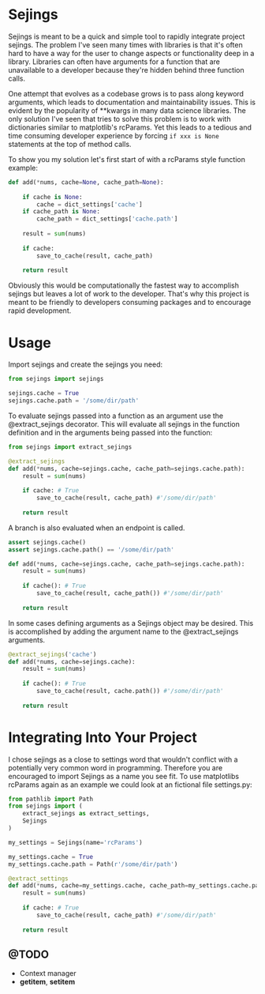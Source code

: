 # Sejings

Sejings is meant to be a quick and simple tool to rapidly integrate 
project sejings. The problem I've seen many times with libraries is that
it's often hard to have a way for the user to change aspects or functionality 
deep in a library. Libraries can often have arguments for a function 
that are unavailable to a developer because they're hidden behind three function calls.

One attempt that evolves as a codebase grows is to pass along keyword 
arguments, which leads to documentation and maintainability issues. 
This is evident by the popularity of **kwargs in many data science libraries. 
The only solution I've seen that tries to solve this problem is to work 
with dictionaries similar to matplotlib's rcParams. Yet this leads to 
a tedious and time consuming developer experience by forcing 
`if xxx is None` statements at the top of method calls.

To show you my solution let's first start of with a rcParams style 
function example:

```python
def add(*nums, cache=None, cache_path=None):
    
    if cache is None:
        cache = dict_settings['cache']
    if cache_path is None:
        cache_path = dict_settings['cache.path']
    
    result = sum(nums)
    
    if cache:
        save_to_cache(result, cache_path)
    
    return result
```

Obviously this would be computationally the fastest way to 
accomplish sejings but leaves a lot of work to the developer. 
That's why this project is meant to be friendly to developers 
consuming packages and to encourage rapid development.

# Usage

Import sejings and create the sejings you need:

```python
from sejings import sejings

sejings.cache = True
sejings.cache.path = '/some/dir/path'

```
 
To evaluate sejings passed into a function as an argument 
use the @extract_sejings decorator. This will evaluate all 
sejings in the function definition and in the arguments
being passed into the function:

```python
from sejings import extract_sejings

@extract_sejings
def add(*nums, cache=sejings.cache, cache_path=sejings.cache.path):
    result = sum(nums)
    
    if cache: # True
        save_to_cache(result, cache_path) #'/some/dir/path'
    
    return result
```

A branch is also evaluated when an endpoint is called.

```python
assert sejings.cache()
assert sejings.cache.path() == '/some/dir/path'

def add(*nums, cache=sejings.cache, cache_path=sejings.cache.path):
    result = sum(nums)
    
    if cache(): # True
        save_to_cache(result, cache_path()) #'/some/dir/path'
    
    return result
```

In some cases defining arguments as a Sejings object may be
desired. This is accomplished by adding the argument name to the 
@extract_sejings arguments.

```python
@extract_sejings('cache')
def add(*nums, cache=sejings.cache):
    result = sum(nums)
    
    if cache(): # True
        save_to_cache(result, cache.path()) #'/some/dir/path'
    
    return result
```

# Integrating Into Your Project

I chose sejings as a close to settings word that wouldn't conflict with
a potentially very common word in programming. Therefore you are encouraged
to import Sejings as a name you see fit. To use matplotlibs rcParams again
as an example we could look at an fictional file settings.py:

```python
from pathlib import Path
from sejings import (
    extract_sejings as extract_settings,
    Sejings
)

my_settings = Sejings(name='rcParams')

my_settings.cache = True
my_settings.cache.path = Path(r'/some/dir/path')

@extract_settings
def add(*nums, cache=my_settings.cache, cache_path=my_settings.cache.path):
    result = sum(nums)
    
    if cache: # True
        save_to_cache(result, cache_path) #'/some/dir/path'
    
    return result

```

## @TODO

* Context manager
* __getitem__, __setitem__